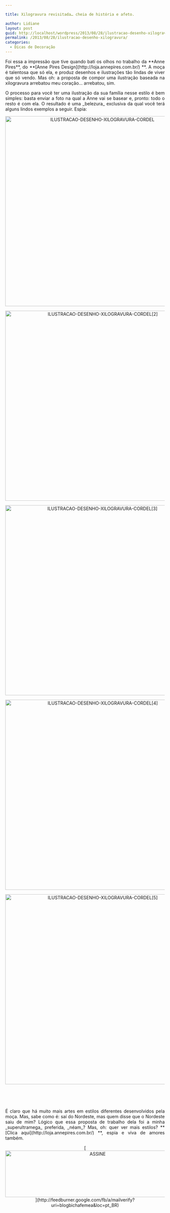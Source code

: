 ```yaml
---

title: Xilogravura revisitada… cheia de história e afeto.

author: Lidiane
layout: post
guid: http://localhost/wordpress/2013/08/28/ilustracao-desenho-xilogravura/
permalink: /2013/08/28/ilustracao-desenho-xilogravura/
categories:
  - Dicas de Decoração
---
```

<p style="text-align: justify;">
  Foi essa a impressão que tive quando bati os olhos no trabalho da **Anne Pires**, do **[Anne Pires Design](http://loja.annepires.com.br/) **. A moça é talentosa que só ela, e produz desenhos e ilustrações tão lindas de viver que só vendo. Mas oh: a proposta de compor uma ilustração baseada na xilogravura arrebatou meu coração… arrebatou, sim.
</p>

<p style="text-align: justify;" align="justify">
  O processo para você ter uma ilustração da sua família nesse estilo é bem simples: basta enviar a foto na qual a Anne vai se basear e, pronto: todo o resto é com ela. O resultado é uma _belezura_ exclusiva da qual você terá alguns lindos exemplos a seguir. Espia:
</p>

<!--more-->

<p align="center">
  <a href="http://www.trololodemulher.com.br/blog/wp-content/uploads/2013/07/ILUSTRACAO-DESENHO-XILOGRAVURA-CORDEL.jpg"><img class="alignnone size-full wp-image-9666" src="http://www.trololodemulher.com.br/blog/wp-content/uploads/2013/07/ILUSTRACAO-DESENHO-XILOGRAVURA-CORDEL.jpg" alt="ILUSTRACAO-DESENHO-XILOGRAVURA-CORDEL" width="598" height="600" /></a>
</p>

<p align="center">
  <a href="http://www.trololodemulher.com.br/blog/wp-content/uploads/2013/07/ILUSTRACAO-DESENHO-XILOGRAVURA-CORDEL2.png"><img class="alignnone size-full wp-image-9667" src="http://www.trololodemulher.com.br/blog/wp-content/uploads/2013/07/ILUSTRACAO-DESENHO-XILOGRAVURA-CORDEL2.png" alt="ILUSTRACAO-DESENHO-XILOGRAVURA-CORDEL[2]" width="600" height="600" /></a>
</p>

<p align="center">
  <a href="http://www.trololodemulher.com.br/blog/wp-content/uploads/2013/07/ILUSTRACAO-DESENHO-XILOGRAVURA-CORDEL3.jpg"><img class="alignnone size-full wp-image-9668" src="http://www.trololodemulher.com.br/blog/wp-content/uploads/2013/07/ILUSTRACAO-DESENHO-XILOGRAVURA-CORDEL3.jpg" alt="ILUSTRACAO-DESENHO-XILOGRAVURA-CORDEL[3]" width="598" height="600" /></a>
</p>

<p align="center">
  <a href="http://www.trololodemulher.com.br/blog/wp-content/uploads/2013/07/ILUSTRACAO-DESENHO-XILOGRAVURA-CORDEL4.png"><img class="alignnone size-full wp-image-9669" src="http://www.trololodemulher.com.br/blog/wp-content/uploads/2013/07/ILUSTRACAO-DESENHO-XILOGRAVURA-CORDEL4.png" alt="ILUSTRACAO-DESENHO-XILOGRAVURA-CORDEL[4]" width="600" height="600" /></a>
</p>

<p align="center">
  <a href="http://www.trololodemulher.com.br/blog/wp-content/uploads/2013/07/ILUSTRACAO-DESENHO-XILOGRAVURA-CORDEL5.png"><img class="alignnone size-full wp-image-9670" src="http://www.trololodemulher.com.br/blog/wp-content/uploads/2013/07/ILUSTRACAO-DESENHO-XILOGRAVURA-CORDEL5.png" alt="ILUSTRACAO-DESENHO-XILOGRAVURA-CORDEL[5]" width="600" height="600" /></a>
</p>

&nbsp;

&nbsp;

<p align="justify">
  É claro que há muito mais artes em estilos diferentes desenvolvidos pela moça. Mas, sabe como é: saí do Nordeste, mas quem disse que o Nordeste saiu de mim? Lógico que essa proposta de trabalho dela foi a minha _superultramega_ preferida, _néam_? Mas, oh: quer ver mais estilos? **[Clica aqui](http://loja.annepires.com.br/) **, espia e viva de amores também.
</p>

<p align="center">
  [<img class="alignnone size-full wp-image-14011" src="http://www.trololodemulher.com.br/blog/wp-content/uploads/2017/08/ASSINE.jpg" alt="ASSINE" width="568" height="147" />](http://feedburner.google.com/fb/a/mailverify?uri=blogbichafemea&loc=pt_BR) 
</p>